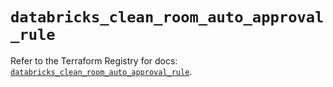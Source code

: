 # `databricks_clean_room_auto_approval_rule`

Refer to the Terraform Registry for docs: [`databricks_clean_room_auto_approval_rule`](https://registry.terraform.io/providers/databricks/databricks/1.89.0/docs/resources/clean_room_auto_approval_rule).
